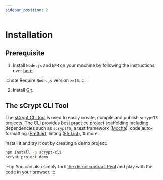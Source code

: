 ```yaml
---
sidebar_position: 2
---
```


# Installation

## Prerequisite

1. Install `Node.js` and `NPM` on your machine by following the instructions over [here](https://nodejs.org/en/download).

:::note
Require `Node.js` version `>=16`.
:::

2. Install [Git](https://git-scm.com/book/en/v2/Getting-Started-Installing-Git).

## The sCrypt CLI Tool

The [sCrypt CLI tool](https://github.com/sCrypt-Inc/scrypt-cli) is used to easily create, compile and publish `scryptTS` projects. The CLI provides best practice project scaffolding including dependencies such as `scryptTS`, a test framework ([Mocha](https://mochajs.org)), code auto-formatting ([Prettier](https://prettier.io)), linting ([ES Lint](https://eslint.org)), & more.

Install it and try it out by creating a demo project:
```sh
npm install -g scrypt-cli
scrypt project demo
```

:::tip
You can also simply fork [the demo contract Repl](https://replit.com/@msinkec/scryptTS-demo) and play with the code in your browser.
:::
